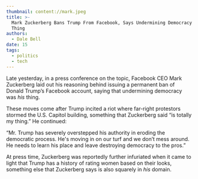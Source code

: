 ```yaml
---
thumbnail: content://mark.jpeg
title: >-
  Mark Zuckerberg Bans Trump From Facebook, Says Undermining Democracy Is His
  Thing
authors:
  - Dale Bell
date: 15
tags:
  - politics
  - tech
---
```


Late yesterday, in a press conference on the topic, Facebook CEO Mark Zuckerberg laid out his reasoning behind issuing a permanent ban of Donald Trump’s Facebook account, saying that undermining democracy was *his* thing.

These moves come after Trump incited a riot where far-right protestors stormed the U.S. Capitol building, something that Zuckerberg said “is totally my thing.” He continued:

“Mr. Trump has severely overstepped his authority in eroding the democratic process. He's moving in on our turf and we don’t mess around. He needs to learn his place and leave destroying democracy to the pros.”

At press time, Zuckerberg was reportedly further infuriated when it came to light that Trump has a history of rating women based on their looks, something else that Zuckerberg says is also squarely in *his* domain.
